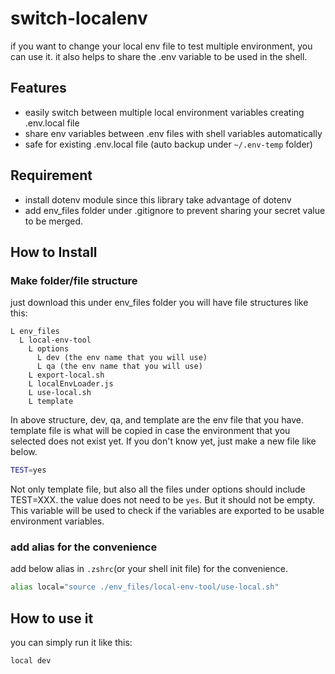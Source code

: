 # switch-localenv
if you want to change your local env file to test multiple environment, you can use it. it also helps to share the .env variable to be used in the shell.

## Features

- easily switch between multiple local environment variables creating .env.local file
- share env variables between .env files with shell variables automatically
- safe for existing .env.local file (auto backup under `~/.env-temp` folder)


## Requirement

- install dotenv module since this library take advantage of dotenv
- add env_files folder under .gitignore to prevent sharing your secret value to be merged.

## How to Install

### Make folder/file structure
just download this under env_files folder
you will have file structures like this:

```text
L env_files
  L local-env-tool
    L options
      L dev (the env name that you will use)
      L qa (the env name that you will use)
    L export-local.sh
    L localEnvLoader.js
    L use-local.sh
    L template
```

In above structure, dev, qa, and template are the env file that you have.
template file is what will be copied in case the environment that you selected does not exist yet.
If you don't know yet, just make a new file like below.

```bash
TEST=yes
```

Not only template file, but also all the files under options should include TEST=XXX.
the value does not need to be `yes`. But it should not be empty. This variable will be used to check if the variables are exported to be usable environment variables.

### add alias for the convenience

add below alias in `.zshrc`(or your shell init file) for the convenience.

```bash
alias local="source ./env_files/local-env-tool/use-local.sh"
```

## How to use it

you can simply run it like this:

```
local dev
```

